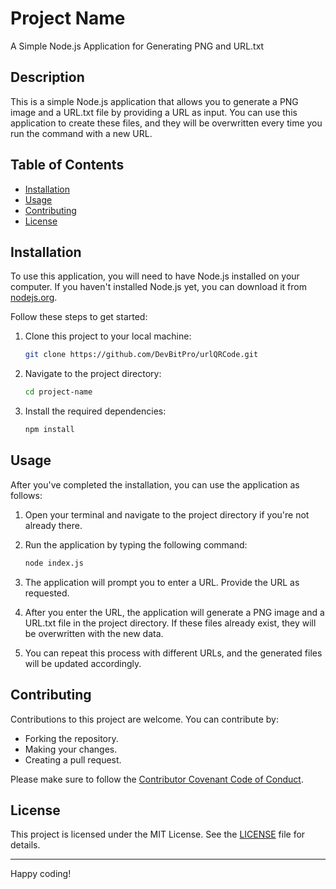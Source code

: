 # Project Name

A Simple Node.js Application for Generating PNG and URL.txt

## Description

This is a simple Node.js application that allows you to generate a PNG image and a URL.txt file by providing a URL as input. You can use this application to create these files, and they will be overwritten every time you run the command with a new URL.

## Table of Contents

- [Installation](#installation)
- [Usage](#usage)
- [Contributing](#contributing)
- [License](#license)

## Installation

To use this application, you will need to have Node.js installed on your computer. If you haven't installed Node.js yet, you can download it from [nodejs.org](https://nodejs.org/).

Follow these steps to get started:

1. Clone this project to your local machine:

   ```bash
   git clone https://github.com/DevBitPro/urlQRCode.git
   ```

2. Navigate to the project directory:

   ```bash
   cd project-name
   ```

3. Install the required dependencies:

   ```bash
   npm install
   ```

## Usage

After you've completed the installation, you can use the application as follows:

1. Open your terminal and navigate to the project directory if you're not already there.

2. Run the application by typing the following command:

   ```bash
   node index.js
   ```

3. The application will prompt you to enter a URL. Provide the URL as requested.

4. After you enter the URL, the application will generate a PNG image and a URL.txt file in the project directory. If these files already exist, they will be overwritten with the new data.

5. You can repeat this process with different URLs, and the generated files will be updated accordingly.

## Contributing

Contributions to this project are welcome. You can contribute by:

- Forking the repository.
- Making your changes.
- Creating a pull request.

Please make sure to follow the [Contributor Covenant Code of Conduct](CONTRIBUTING.md).

## License

This project is licensed under the MIT License. See the [LICENSE](LICENSE) file for details.

---

Happy coding!